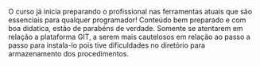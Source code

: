 O curso já inicia preparando o profissional nas ferramentas atuais que são essenciais para qualquer programador! Conteúdo bem preparado e com boa didatica, estão de parabéns de verdade.
Somente se atentarem em relação a plataforma GIT, a serem mais cautelosos em relação ao passo a passo para instala-lo pois tive dificuldades no diretório para armazenamento dos procedimentos.
